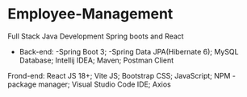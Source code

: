 # Employee-Management
 Full Stack Java Development Spring boots and React 

- Back-end:
  -Spring Boot 3;
  -Spring Data JPA(Hibernate 6);
MySQL Database;
Intellij IDEA;
Maven;
Postman Client

Frond-end:
React JS 18+;
Vite JS;
Bootstrap CSS;
JavaScript;
NPM - package manager;
Visual Studio Code IDE;
Axios
